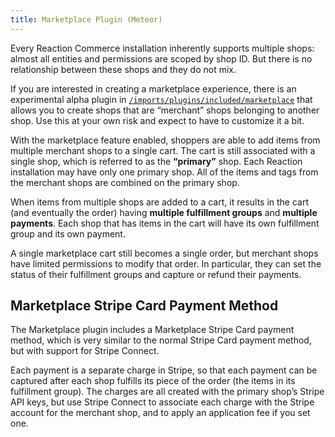 ```yaml
---
title: Marketplace Plugin (Meteor)
---
```


Every Reaction Commerce installation inherently supports multiple shops: almost all entities and permissions are scoped by shop ID. But there is no relationship between these shops and they do not mix.

If you are interested in creating a marketplace experience, there is an experimental alpha plugin in [`/imports/plugins/included/marketplace`](https://github.com/reactioncommerce/reaction/tree/v1.15.0/imports/plugins/included/marketplace) that allows you to create shops that are “merchant” shops belonging to another shop. Use this at your own risk and expect to have to customize it a bit.

With the marketplace feature enabled, shoppers are able to add items from multiple merchant shops to a single cart. The cart is still associated with a single shop, which is referred to as the **“primary”** shop. Each Reaction installation may have only one primary shop. All of the items and tags from the merchant shops are combined on the primary shop.

When items from multiple shops are added to a cart, it results in the cart (and eventually the order) having **multiple fulfillment groups** and **multiple payments**. Each shop that has items in the cart will have its own fulfillment group and its own payment.

A single marketplace cart still becomes a single order, but merchant shops have limited permissions to modify that order. In particular, they can set the status of their fulfillment groups and capture or refund their payments.

## Marketplace Stripe Card Payment Method

The Marketplace plugin includes a Marketplace Stripe Card payment method, which is very similar to the normal Stripe Card payment method, but with support for Stripe Connect.

Each payment is a separate charge in Stripe, so that each payment can be captured after each shop fulfills its piece of the order (the items in its fulfillment group). The charges are all created with the primary shop’s Stripe API keys, but use Stripe Connect to associate each charge with the Stripe account for the merchant shop, and to apply an application fee if you set one.
